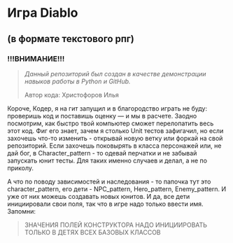# Игра Diablo
## (в формате текстового рпг)

### !!!ВНИМАНИЕ!!!
>_Данный репозиторий был создан в качестве демонстрации навыков работы в Python и GitHub._
>
>Автор кода: Христофоров Илья


Короче, Кодер, я на гит запущил и в благородство играть не буду: проверишь код и поставишь оценку — и мы в расчете. Заодно посмотрим, как быстро твой компьютер сможет перелопатить весь этот код. Фиг его знает, зачем я столько Unit тестов зафигачил, но если захочешь что-то изменить - открывай новую ветку или форкай на свой репозиторий. Если захочешь поковырять в класса персонажей или, не дай бог, в Character_pattern - то одевай перчатки и не забывай запускать юнит тесты. Для таких именно случаев и делал, а не по приколу. 

А что по поводу зависимостей и наследования - то папочка тут это character_pattern, его дети - NPC_pattern, Hero_pattern, Enemy_pattern. И уже от них можешь создавать новых юнитов. И да, все дети инициировали свои поля, так что в игре надо только ввести имя. Запомни:

>ЗНАЧЕНИЯ ПОЛЕЙ КОНСТРУКТОРА НАДО ИНИЦИИРОВАТЬ ТОЛЬКО В ДЕТЯХ ВСЕХ БАЗОВЫХ КЛАССОВ
